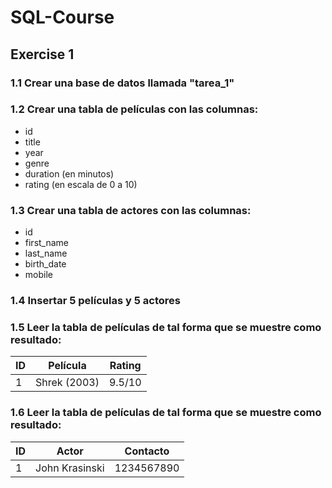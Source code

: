 # SQL-Course
## Exercise 1
### 1.1 Crear una base de datos llamada "tarea_1"
### 1.2 Crear una tabla de películas con las columnas:
* id
* title
* year
* genre
* duration (en minutos)
* rating (en escala de 0 a 10)
### 1.3 Crear una tabla de actores con las columnas:
* id
* first_name
* last_name
* birth_date
* mobile
### 1.4 Insertar 5 películas y 5 actores
### 1.5 Leer la tabla de películas de tal forma que se muestre como resultado:
| ID |  Película  | Rating |
|----|------------|--------|
| 1  |Shrek (2003)| 9.5/10 |
### 1.6 Leer la tabla de películas de tal forma que se muestre como resultado:
| ID |     Actor    | Contacto |
|----|--------------|----------|
| 1  |John Krasinski|1234567890|
